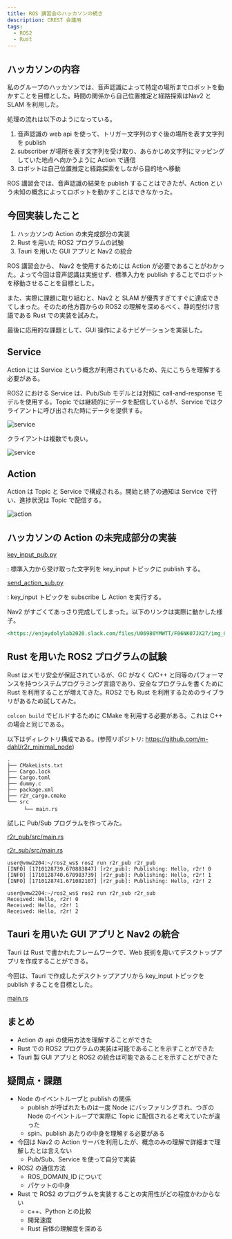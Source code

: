 ```yaml
---
title: ROS 講習会のハッカソンの続き
description: CREST 会議用
tags:
  - ROS2
  - Rust
---
```


## ハッカソンの内容

私のグループのハッカソンでは、音声認識によって特定の場所までロボットを動かすことを目標とした。時間の関係から自己位置推定と経路探索はNav2 と SLAM を利用した。

処理の流れは以下のようになっている。

1. 音声認識の web api を使って、トリガー文字列のすぐ後の場所を表す文字列を publish
2. subscriber が場所を表す文字列を受け取り、あらかじめ文字列にマッピングしていた地点へ向かうように Action で通信
3. ロボットは自己位置推定と経路探索をしながら目的地へ移動

ROS 講習会では、音声認識の結果を publish することはできたが、Action という未知の概念によってロボットを動かすことはできなかった。

## 今回実装したこと

1. ハッカソンの Action の未完成部分の実装
2. Rust を用いた ROS2 プログラムの試験
3. Tauri を用いた GUI アプリと Nav2 の統合

ROS 講習会から、 Nav2 を使用するためには Action が必要であることがわかった。よって今回は音声認識は実施せず、標準入力を publish することでロボットを移動させることを目標とした。

また、実際に課題に取り組むと、Nav2 と SLAM が優秀すぎてすぐに達成できてしまった。そのため他方面からの ROS2 の理解を深めるべく、静的型付け言語である Rust での実装を試みた。

最後に応用的な課題として、GUI 操作によるナビゲーションを実装した。

## Service

Action には Service という概念が利用されているため、先にこちらを理解する必要がある。

ROS2 における Service は、Pub/Sub モデルとは対照に call-and-response モデルを使用する。Topic では継続的にデータを配信しているが、Service ではクライアントに呼び出された時にデータを提供する。

![service](https://docs.ros.org/en/foxy/_images/Service-SingleServiceClient.gif)

クライアントは複数でも良い。

![service](https://docs.ros.org/en/foxy/_images/Service-MultipleServiceClient.gif)

## Action

Action は Topic と Service で構成される。開始と終了の通知は Service で行い、進捗状況は Topic で配信する。

![action](https://docs.ros.org/en/foxy/_images/Action-SingleActionClient.gif)

## ハッカソンの Action の未完成部分の実装

[key_input_pub.py](https://github.com/jme-rs/ros2_ws/blob/main/src/nav2_test/nav2_test/key_input_pub.py)

: 標準入力から受け取った文字列を key_input トピックに publish する。

[send_action_sub.py](https://github.com/jme-rs/ros2_ws/blob/main/src/nav2_test/nav2_test/send_action_sub.py)

: key_input トピックを subscribe し Action を実行する。

Nav2 がすごくてあっさり完成してしまった。以下のリンクは実際に動かした様子。

```md
<https://enjoydolylab2020.slack.com/files/U06980YMWTT/F06NK07JX27/img_0086.mov>
```

## Rust を用いた ROS2 プログラムの試験

Rust はメモリ安全が保証されているが、GC がなく C/C++ と同等のパフォーマンスを持つシステムプログラミング言語であり、安全なプログラムを書くために Rust を利用することが増えてきた。ROS2 でも Rust を利用するためのライブラリがあるため試してみた。

`colcon build` でビルドするために CMake を利用する必要がある。これは C++ の場合と同じである。

以下はディレクトリ構成である。(参照リポジトリ: <https://github.com/m-dahl/r2r_minimal_node>)

```text
.
├── CMakeLists.txt
├── Cargo.lock
├── Cargo.toml
├── dummy.c
├── package.xml
├── r2r_cargo.cmake
└── src
　　  └── main.rs
```

試しに Pub/Sub プログラムを作ってみた。

[r2r_pub/src/main.rs](https://github.com/jme-rs/ros2_ws/blob/main/src/r2r_test/r2r_pub/src/main.rs)

[r2r_sub/src/main.rs](https://github.com/jme-rs/ros2_ws/blob/main/src/r2r_test/r2r_sub/src/main.rs)

```text
user@vmw2204:~/ros2_ws$ ros2 run r2r_pub r2r_pub
[INFO] [1710128739.670883847] [r2r_pub]: Publishing: Hello, r2r! 0
[INFO] [1710128740.670983739] [r2r_pub]: Publishing: Hello, r2r! 1
[INFO] [1710128741.671082107] [r2r_pub]: Publishing: Hello, r2r! 2
```

```text
user@vmw2204:~/ros2_ws$ ros2 run r2r_sub r2r_sub
Received: Hello, r2r! 0
Received: Hello, r2r! 1
Received: Hello, r2r! 2
```

## Tauri を用いた GUI アプリと Nav2 の統合

Tauri は Rust で書かれたフレームワークで、Web 技術を用いてデスクトップアプリを作成することができる。

今回は、Tauri で作成したデスクトップアプリから key_input トピックを publish することを目標とした。

[main.rs](https://github.com/jme-rs/ros2_ws/blob/main/src/nav2_tauri/src-tauri/src/main.rs)

## まとめ

- Action の api の使用方法を理解することができた
- Rust での ROS2 プログラムの実装は可能であることを示すことができた
- Tauri 製 GUI アプリと ROS2 の統合は可能であることを示すことができた

## 疑問点・課題

- Node のイベントループと publish の関係
  - publish が呼ばれたものは一度 Node にバッファリングされ、つぎの Node のイベントループで実際に Topic に配信されると考えていたが違った
  - spin、publish あたりの中身を理解する必要がある
- 今回は Nav2 の Action サーバを利用したが、概念のみの理解で詳細まで理解したとは言えない
  - Pub/Sub、Service を使って自分で実装
- ROS2 の通信方法
  - ROS_DOMAIN_ID について
  - パケットの中身
- Rust で ROS2 のプログラムを実装することの実用性がどの程度かわからない
  - c++、Python との比較
  - 開発速度
  - Rust 自体の理解度を深める
